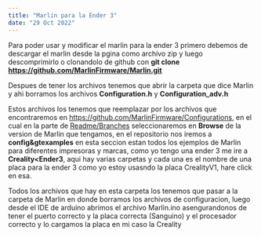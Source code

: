 ```yaml
---
title: "Marlin para la Ender 3"
date: "29 Oct 2022"
---
```



 Para poder usar y modificar el marlin para la ender 3 primero debemos de descargar el marlin desde la pgina como archivo zip y luego descomprimirlo o clonandolo de github con **git clone https://github.com/MarlinFirmware/Marlin.git**


 Despues de tener los archivos tenemos que abrir la carpeta que dice Marlin y ahi borramos los archivos **Configuration.h** y **Configuration\_adv.h**


 Estos archivos los tenemos que reemplazar por los archivos que encontraremos en <https://github.com/MarlinFirmware/Configurations>, en el cual en la parte de [Readme/Branches](https://github.com/MarlinFirmware/Configurations) seleccionaremos en **Browse** de la version de Marlin que tengamos, en el repositorio nos iremos a **config&gtexamples** en esta seccion estan todos los ejemplos de Marlin para diferentes impresoras y marcas, como yo tengo una ender 3 me ire a **Creality<Ender3**, aqui hay varias carpetas y cada una es el nombre de una placa para la ender 3 como yo estoy usasndo la placa CrealityV1, hare click en esa.
 

 Todos los archivos que hay en esta carpeta los tenemos que pasar a la carpeta de Marlin en donde borramos los archivos de configuracion, luego desde el IDE de arduino abrimos el archivo Marlin.ino asengurandonos de tener el puerto correcto y la placa correcta (Sanguino) y el procesador correcto y lo cargamos la placa en mi caso la Creality
 


